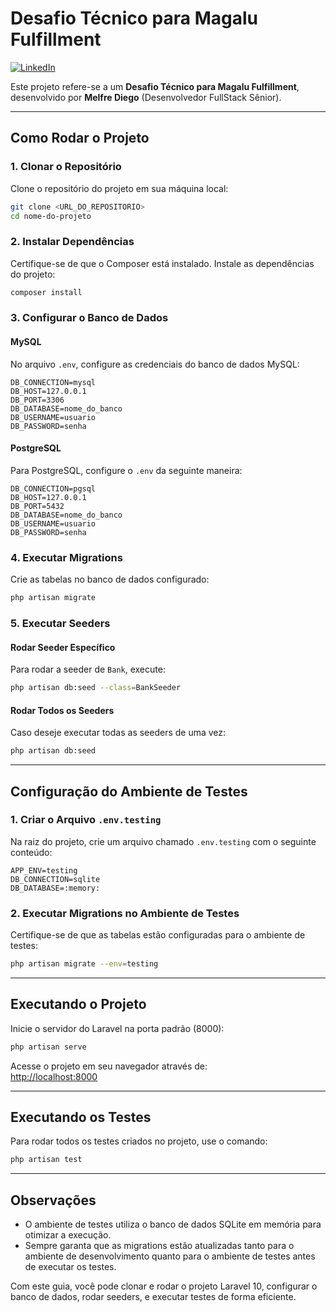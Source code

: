 
# Desafio Técnico para Magalu Fulfillment

[![LinkedIn](https://img.shields.io/badge/LinkedIn-Melfre%20Diego-blue?logo=linkedin)](https://www.linkedin.com/in/melfre-diego/)

Este projeto refere-se a um **Desafio Técnico para Magalu Fulfillment**, desenvolvido por **Melfre Diego** (Desenvolvedor FullStack Sênior).

---

## **Como Rodar o Projeto**

### **1. Clonar o Repositório**
Clone o repositório do projeto em sua máquina local:

```bash
git clone <URL_DO_REPOSITORIO>
cd nome-do-projeto
```

### **2. Instalar Dependências**
Certifique-se de que o Composer está instalado. Instale as dependências do projeto:

```bash
composer install
```

### **3. Configurar o Banco de Dados**
#### MySQL
No arquivo `.env`, configure as credenciais do banco de dados MySQL:

```dotenv
DB_CONNECTION=mysql
DB_HOST=127.0.0.1
DB_PORT=3306
DB_DATABASE=nome_do_banco
DB_USERNAME=usuario
DB_PASSWORD=senha
```

#### PostgreSQL
Para PostgreSQL, configure o `.env` da seguinte maneira:

```dotenv
DB_CONNECTION=pgsql
DB_HOST=127.0.0.1
DB_PORT=5432
DB_DATABASE=nome_do_banco
DB_USERNAME=usuario
DB_PASSWORD=senha
```

### **4. Executar Migrations**
Crie as tabelas no banco de dados configurado:

```bash
php artisan migrate
```

### **5. Executar Seeders**
#### Rodar Seeder Específico
Para rodar a seeder de `Bank`, execute:

```bash
php artisan db:seed --class=BankSeeder
```

#### Rodar Todos os Seeders
Caso deseje executar todas as seeders de uma vez:

```bash
php artisan db:seed
```

---

## **Configuração do Ambiente de Testes**

### **1. Criar o Arquivo `.env.testing`**
Na raiz do projeto, crie um arquivo chamado `.env.testing` com o seguinte conteúdo:

```dotenv
APP_ENV=testing
DB_CONNECTION=sqlite
DB_DATABASE=:memory:
```

### **2. Executar Migrations no Ambiente de Testes**
Certifique-se de que as tabelas estão configuradas para o ambiente de testes:

```bash
php artisan migrate --env=testing
```

---

## **Executando o Projeto**

Inicie o servidor do Laravel na porta padrão (8000):

```bash
php artisan serve
```

Acesse o projeto em seu navegador através de:  
[http://localhost:8000](http://localhost:8000)

---

## **Executando os Testes**

Para rodar todos os testes criados no projeto, use o comando:

```bash
php artisan test
```

---

## **Observações**
- O ambiente de testes utiliza o banco de dados SQLite em memória para otimizar a execução.
- Sempre garanta que as migrations estão atualizadas tanto para o ambiente de desenvolvimento quanto para o ambiente de testes antes de executar os testes.

Com este guia, você pode clonar e rodar o projeto Laravel 10, configurar o banco de dados, rodar seeders, e executar testes de forma eficiente.
